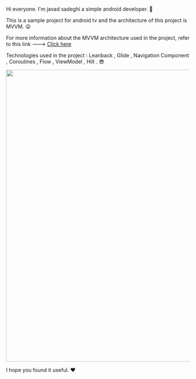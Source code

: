 Hi everyone. I'm javad sadeghi a simple android developer. 🧍‍

This is a sample project for android tv and the architecture of this project is MVVM. 😜

For more information about the MVVM architecture used in the project, refer to this link --->  [Click here](https://github.com/javacl/about-me)

Technologies used in the project : Leanback , Glide , Navigation Component , Coroutines , Flow , ViewModel , Hilt . 😎

<img src='https://user-images.githubusercontent.com/45559398/172337141-f1704eb0-9eb3-4acd-bb99-ab3870da389d.png' width='800'>

I hope you found it useful. ❤️
